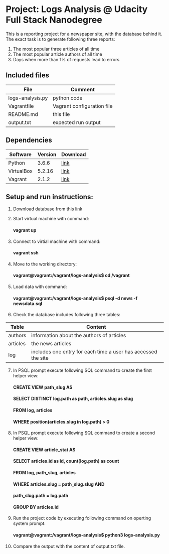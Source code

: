 # Project: Logs Analysis @ Udacity Full Stack Nanodegree

This is a reporting project for a newspaper site, with the database behind it. The exact task is to generate following three reports:

1. The most popular three articles of all time
2. The most popular article authors of all time
3. Days when more than 1% of requests lead to errors

## Included files


| File | Comment |
| ------ | ------ |
| logs-analysis.py | python code |
| Vagrantfile | Vagrant configuration file |
| README.md | this file |
| output.txt | expected run output |


## Dependencies

| Software | Version | Download |
| ------ | ------ | ------ |
| Python | 3.6.6 | [link](https://www.python.org/downloads/release/python-366/) |
| VirtualBox | 5.2.16 | [link](https://download.virtualbox.org/virtualbox/5.2.16/) |
| Vagrant | 2.1.2 | [link](https://releases.hashicorp.com/vagrant/2.1.2/) |


## Setup and run instructions:

1. Download database from this [link](https://d17h27t6h515a5.cloudfront.net/topher/2016/August/57b5f748_newsdata/newsdata.zip)

2. Start virtual machine with command:
    #### vagrant up

3. Connect to virtial machine with command:
    #### vagrant ssh

4. Move to the working directory:
    #### vagrant@vagrant:/vagrant/logs-analysis$ cd /vagrant

5. Load data with command:
    #### vagrant@vagrant:/vagrant/logs-analysis$ psql -d news -f newsdata.sql

6. Check the database includes following three tables:

| Table | Content |
| ------ | ------ | 
| authors | information about the authors of articles |
| articles | the news articles |
| log | includes one entry for each time a user has accessed the site |

7. In PSQL prompt execute following SQL command to create the first helper view:
    #### CREATE VIEW path_slug AS	
    #### SELECT DISTINCT log.path as path, articles.slug as slug 
    #### FROM log, articles
    #### WHERE position(articles.slug in log.path) > 0

8. In PSQL prompt execute following SQL command to create a second helper view:
    #### CREATE VIEW article_stat AS
    #### SELECT articles.id as id, count(log.path) as count
    #### FROM log, path_slug, articles
    #### WHERE articles.slug = path_slug.slug AND
    #### path_slug.path = log.path
    #### GROUP BY articles.id

9. Run the project code by executing following command on operting system prompt:
    #### vagrant@vagrant:/vagrant/logs-analysis$ python3 logs-analysis.py

10. Compare the output with the content of output.txt file.
